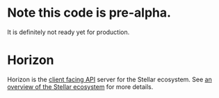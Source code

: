 # Note this code is pre-alpha. 
It is definitely not ready yet for production.
 
# Horizon

Horizon is the [client facing API](http://docs.stellarhorizon.apiary.io) server for the Stellar ecosystem.  See [an overview of the Stellar ecosystem](https://www.stellar.org/galaxy/getting-started/) for more details.